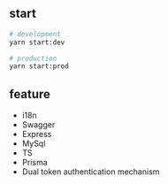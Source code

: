 ## start

```sh
# development
yarn start:dev

# production
yarn start:prod
```

## feature

- i18n
- Swagger
- Express
- MySql
- TS
- Prisma
- Dual token authentication mechanism
